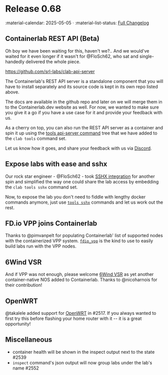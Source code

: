 # Release 0.68

:material-calendar: 2025-05-05 · :material-list-status: [Full Changelog](https://github.com/srl-labs/containerlab/releases)

## Containerlab REST API (Beta)

Oh boy we have been waiting for this, haven't we?.. And we would've waited for it even longer if it wasn't for @FloSch62, who sat and single-handedly delivered the whole piece.

https://github.com/srl-labs/clab-api-server

The Containerlab's REST API server is a standalone component that you will have to install separately and its source code is kept in its own repo listed above.

The docs are available in the github repo and later on we will merge them in to the Containerlab.dev website as well. For now, we wanted to make sure you give it a go if you have a use case for it and provide your feedback with us.

As a cherry on top, you can also run the REST API server as a container and spin it up using the [tools api-server command](../cmd/tools/api-server/start.md) tree that we have added to the `clab tools` command set.

Let us know how it goes, and share your feedback with us via [Discord](https://discord.gg/vAyddtaEV9).

## Expose labs with ease and sshx

Our rock star engineer - @FloSch62 - took [SSHX integration](../manual/share-access.md) for another spin and simplified the way one could share the lab access by embedding the `clab tools sshx` command set.

Now, to expose the lab you don't need to fiddle with lengthy docker commands anymore, just use [`tools sshx`](../cmd/tools/sshx/attach.md) commands and let us work out the rest.

## FD.io VPP joins Containerlab

Thanks to @pimvanpelt for populating Containerlab' list of supported nodes with the containerized VPP system. [`fdio_vpp`](../manual/kinds/fdio_vpp.md) is the kind to use to easily build labs run with the VPP nodes.

## 6Wind VSR

And if VPP was not enough, please welcome [6Wind VSR](../manual/kinds/6wind_vsr.md) as yet another container-native NOS added to Containerlab. Thanks to @nicoharnois for their contribution!

## OpenWRT

@takalele added support for [OpenWRT](../manual/kinds/openwrt.md) in #2517. If you always wanted to first try this before flashing your home router with it -- it is a great opportunity!

## Miscellaneous

* container health will be shown in the inspect output next to the state #2539
* `inspect` command's json output will now group labs under the lab's name #2552
